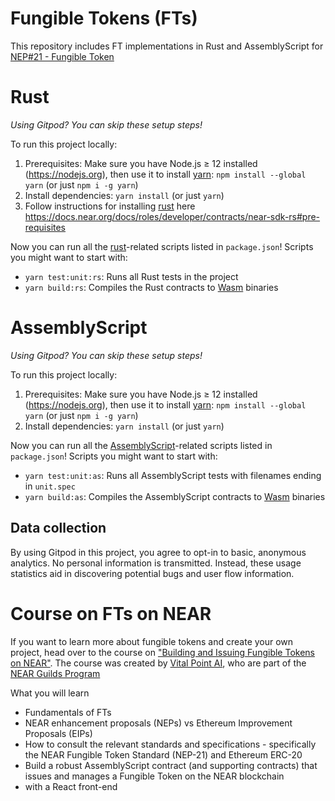 Fungible Tokens (FTs)
=====================

This repository includes FT implementations in Rust and AssemblyScript for [NEP#21 - Fungible Token](https://github.com/nearprotocol/NEPs/blob/master/specs/Standards/Tokens/FungibleToken.md)

# Rust

_Using Gitpod? You can skip these setup steps!_

To run this project locally:

1. Prerequisites: Make sure you have Node.js ≥ 12 installed (https://nodejs.org), then use it to install [yarn]: `npm install --global yarn` (or just `npm i -g yarn`)
2. Install dependencies: `yarn install` (or just `yarn`)
3. Follow instructions for installing [rust] here https://docs.near.org/docs/roles/developer/contracts/near-sdk-rs#pre-requisites

Now you can run all the [rust]-related scripts listed in `package.json`! Scripts you might want to start with:

- `yarn test:unit:rs`: Runs all Rust tests in the project
- `yarn build:rs`: Compiles the Rust contracts to [Wasm] binaries


# AssemblyScript

_Using Gitpod? You can skip these setup steps!_

To run this project locally:

1. Prerequisites: Make sure you have Node.js ≥ 12 installed (https://nodejs.org), then use it to install [yarn]: `npm install --global yarn` (or just `npm i -g yarn`)
2. Install dependencies: `yarn install` (or just `yarn`)

Now you can run all the [AssemblyScript]-related scripts listed in `package.json`! Scripts you might want to start with:

- `yarn test:unit:as`: Runs all AssemblyScript tests with filenames ending in
  `unit.spec`
- `yarn build:as`: Compiles the AssemblyScript contracts to [Wasm] binaries

## Data collection

By using Gitpod in this project, you agree to opt-in to basic, anonymous analytics. No personal information is transmitted. Instead, these usage statistics aid in discovering potential bugs and user flow information.

  [rust]: https://www.rust-lang.org/
  [yarn]: https://yarnpkg.com/
  [AssemblyScript]: https://assemblyscript.org/
  [Wasm]: https://webassembly.org/
  

# Course on FTs on NEAR

If you want to learn more about fungible tokens and create your own project, head over to the course on ["Building and Issuing Fungible Tokens on NEAR"](https://vitalpoint.ai/academy/building-and-issuing-fungible-tokens-on-near/). The course was created by [Vital Point AI](https://github.com/ALuhning), who are part of the [NEAR Guilds Program](https://near.org/guilds/)

What you will learn
* Fundamentals of FTs
* NEAR enhancement proposals (NEPs) vs Ethereum Improvement Proposals (EIPs)
* How to consult the relevant standards and specifications - specifically the NEAR Fungible Token Standard (NEP-21) and Ethereum ERC-20
* Build a robust AssemblyScript contract (and supporting contracts) that issues and manages a Fungible Token on the NEAR blockchain
* with a React front-end
